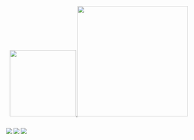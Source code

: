 <div align="center">
  <a href="https://github.com/ViniciusTellesDosSantos">
  <img height="180em" src="https://github-readme-stats.vercel.app/api?username=ViniciusTellesDosSantos&show_icons=true&theme=codeSTACKr&include_all_commits=true&count_private=true"/>
  <img height="300em" src="https://github-readme-stats.vercel.app/api/top-langs/?username=ViniciusTellesDosSantos&layout=compact&langs_count=7&theme=codeSTACKr"/>
</div>
  
 ## 
  
  <div> 
  <a href="https://instagram.com/viniciustelles0" target="_blank"><img src="https://img.shields.io/badge/-Instagram-%23E4405F?style=for-the-badge&logo=instagram&logoColor=white" target="_blank"></a>
  <a href = "mailto:viniciustelles00@gmail.com"><img src="https://img.shields.io/badge/-Gmail-%23333?style=for-the-badge&logo=gmail&logoColor=white" target="_blank"></a>
  <a href="https://www.linkedin.com/in/vin%C3%ADcius-telles-46877b1aa/" target="_blank"><img src="https://img.shields.io/badge/-LinkedIn-%230077B5?style=for-the-badge&logo=linkedin&logoColor=white" target="_blank"></a> 
</div>
  
  ##

